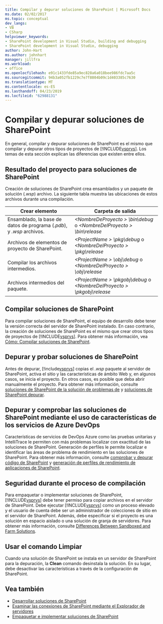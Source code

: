 ```yaml
---
title: Compilar y depurar soluciones de SharePoint | Microsoft Docs
ms.date: 02/02/2017
ms.topic: conceptual
dev_langs:
- VB
- CSharp
helpviewer_keywords:
- SharePoint development in Visual Studio, building and debugging
- SharePoint development in Visual Studio, debugging
author: John-Hart
ms.author: johnhart
manager: jillfra
ms.workload:
- office
ms.openlocfilehash: e91c1433fde85a9ec828a6a018bee986fdc7aa5c
ms.sourcegitcommit: 94b3a052fb1229c7e7f8804b09c1d403385c7630
ms.translationtype: MT
ms.contentlocale: es-ES
ms.lasthandoff: 04/23/2019
ms.locfileid: "62988131"
---
```

# <a name="build-and-debug-sharepoint-solutions"></a>Compilar y depurar soluciones de SharePoint
  En general, compilar y depurar soluciones de SharePoint es el mismo que compilar y depurar otros tipos de proyectos de [!INCLUDE[vsprvs](../sharepoint/includes/vsprvs-md.md)]. Los temas de esta sección explican las diferencias que existen entre ellos.

## <a name="project-output-for-sharepoint-solutions"></a>Resultado del proyecto para soluciones de SharePoint
 Creación de soluciones de SharePoint crea ensamblados y un paquete de solución (*.wsp*) archivo. La siguiente tabla muestra las ubicaciones de estos archivos durante una compilación.

|Crear elemento|Carpeta de salida|
|----------------|-------------------|
|Ensamblado, la base de datos de programa (*.pdb*), y *.wsp* archivos.|*\<NombreDeProyecto > \bin\debug* o  *\<NombreDelProyecto > \bin\release*|
|Archivos de elementos de proyecto de SharePoint.|*\<ProjectName > \pkg\debug* o  *\<NombreDelProyecto > \pkg\release*|
|Compilar los archivos intermedios.|*\<ProjectName > \obj\debug* o  *\<NombreDelProyecto > \obj\release*|
|Archivos intermedios del paquete.|*\<ProjectName > \pkgobj\debug* o  *\<NombreDelProyecto > \pkgobj\release*|

## <a name="build-sharepoint-solutions"></a>Compilar soluciones de SharePoint
 Para compilar soluciones de SharePoint, el equipo de desarrollo debe tener la versión correcta del servidor de SharePoint instalado. En caso contrario, la creación de soluciones de SharePoint es el mismo que crear otros tipos de proyectos de [!INCLUDE[vsprvs](../sharepoint/includes/vsprvs-md.md)]. Para obtener más información, vea [Cómo: Compilar soluciones de SharePoint](../sharepoint/how-to-build-sharepoint-solutions.md).

## <a name="debug-and-test-sharepoint-solutions"></a>Depurar y probar soluciones de SharePoint
 Antes de depurar, [!include[vsprvs](../sharepoint/includes/vsprvs-md.md)] copias el *.wsp* paquete al servidor de SharePoint, activa el sitio y las características de ámbito Web y, en algunos casos, se inicia el proyecto. En otros casos, es posible que deba abrir manualmente el proyecto. Para obtener más información, consulte [soluciones de SharePoint de la solución de problemas de](../sharepoint/troubleshooting-sharepoint-solutions.md) y [soluciones de SharePoint depurar](../sharepoint/debugging-sharepoint-solutions.md).

## <a name="debug-and-verify-sharepoint-solutions-by-using-azure-devops-services-features"></a>Depurar y comprobar las soluciones de SharePoint mediante el uso de características de los servicios de Azure DevOps
 Características de servicios de DevOps Azure como las pruebas unitarias y IntelliTrace le permiten con más problemas localizar con exactitud de las soluciones de SharePoint. Generación de perfiles le permite localizar e identificar las áreas de problema de rendimiento en las soluciones de SharePoint. Para obtener más información, consulte [comprobar y depurar código de SharePoint](../sharepoint/verifying-and-debugging-sharepoint-code.md) y [generación de perfiles de rendimiento de aplicaciones de SharePoint](../sharepoint/profiling-the-performance-of-sharepoint-applications.md).

## <a name="security-during-the-build-process"></a>Seguridad durante el proceso de compilación
 Para empaquetar o implementar soluciones de SharePoint, [!INCLUDE[vsprvs](../sharepoint/includes/vsprvs-md.md)] debe tener permiso para copiar archivos en el servidor de SharePoint. Debe ejecutar [!INCLUDE[vsprvs](../sharepoint/includes/vsprvs-md.md)] como un proceso elevado y el usuario de cuenta debe ser un administrador de colecciones de sitio en el servidor de SharePoint. Además, debe especificar si el proyecto es una solución en espacio aislado o una solución de granja de servidores. Para obtener más información, consulte [Differences Between Sandboxed and Farm Solutions](../sharepoint/differences-between-sandboxed-and-farm-solutions.md).

## <a name="using-the-clean-command"></a>Usar el comando Limpiar
 Cuando una solución de SharePoint se instala en un servidor de SharePoint para la depuración, la **Clean** comando desinstala la solución. En su lugar, debe desactivar las características a través de la configuración de SharePoint.

## <a name="see-also"></a>Vea también
- [Desarrollar soluciones de SharePoint](../sharepoint/developing-sharepoint-solutions.md)
- [Examinar las conexiones de SharePoint mediante el Explorador de servidores](../sharepoint/browsing-sharepoint-connections-using-server-explorer.md)
- [Empaquetar e implementar soluciones de SharePoint](../sharepoint/packaging-and-deploying-sharepoint-solutions.md)
